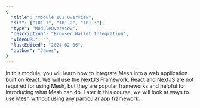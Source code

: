 ```yaml
---
{
  "title": "Module 101 Overview",
  "slt": ["101.1", "101.2", "101.3"],
  "type": "ModuleOverview",
  "description": "Browser Wallet Integration",
  "videoURL": "",
  "lastEdited": "2024-02-06",
  "author": "James",
}
---
```


In this module, you will learn how to integrate Mesh into a web application built on [React](https://react.dev/). We will use the [NextJS Framework](https://nextjs.org/). React and NextJS are not required for using Mesh, but they are popular frameworks and helpful for introducing what Mesh can do. Later in this course, we will look at ways to use Mesh without using any particular app framework.
